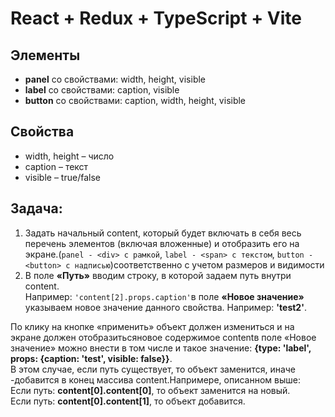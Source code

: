# React + Redux + TypeScript + Vite

## Элементы

-   **panel** со свойствами: width, height, visible
-   **label** со свойствами: caption, visible
-   **button** со свойствами: caption, width, height, visible

## Свойства

-   width, height – число
-   caption – текст
-   visible – true/false

## Задача:

1. Задать начальный content, который будет включать в себя весь перечень элементов (включая вложенные) и отобразить его на экране.(`panel - <div> с рамкой`, `label - <span> c текстом`, `button - <button> с надписью`)соответственно с учетом размеров и видимости
2. В поле **«Путь»** вводим строку, в которой задаем путь внутри content.<br />Например: `'content[2].props.caption'`в поле **«Новое значение»** указываем новое значение данного свойства. Например: **'test2'**.

По клику на кнопке «применить» объект должен измениться и на экране должен отобразитьсяновое содержимое contentв поле «Новое значение» можно внести в том числе и такое значение: **{type: 'label', props: {caption: 'test', visible: false}}**.<br />
В этом случае, если путь существует, то объект заменится, иначе -добавится в конец массива content.Напримере, описанном выше:<br />Если путь: **content[0].content[0]**, то объект заменится на новый.<br />Если путь: **content[0].content[1]**, то объект добавится.
